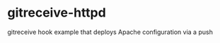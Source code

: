 gitreceive-httpd
================

gitreceive hook example that deploys Apache configuration via a push
